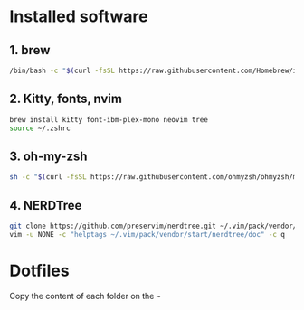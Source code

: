 
# Installed software

## 1. brew
```bash
/bin/bash -c "$(curl -fsSL https://raw.githubusercontent.com/Homebrew/install/HEAD/install.sh)"
```

## 2. Kitty, fonts, nvim

```bash
brew install kitty font-ibm-plex-mono neovim tree
source ~/.zshrc
```

## 3. oh-my-zsh
```bash
sh -c "$(curl -fsSL https://raw.githubusercontent.com/ohmyzsh/ohmyzsh/master/tools/install.sh)"
```

## 4. NERDTree
```bash
git clone https://github.com/preservim/nerdtree.git ~/.vim/pack/vendor/start/nerdtree
vim -u NONE -c "helptags ~/.vim/pack/vendor/start/nerdtree/doc" -c q
```

# Dotfiles
Copy the content of each folder on the `~`

